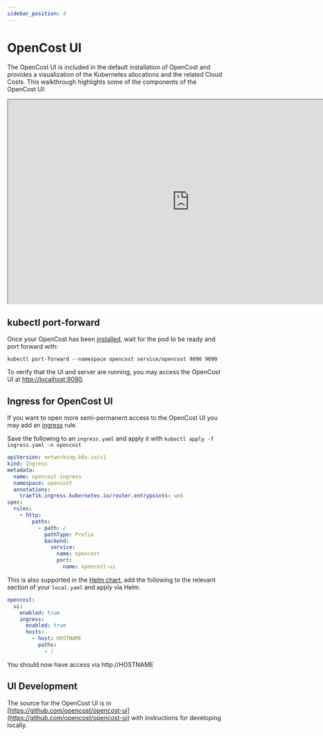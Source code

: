 ```yaml
---
sidebar_position: 4
---
```

# OpenCost UI

The OpenCost UI is included in the default installation of OpenCost and provides a visualization of the Kubernetes allocations and the related Cloud Costs. This walkthrough highlights some of the components of the OpenCost UI:

<iframe width="840" height="472" src="https://www.youtube.com/embed/lCP4Ci9Kcdg?si=RuDM3e0cKNFgWvpE" title="OpenCost UI Tour" frameborder="1" allow="accelerometer; autoplay; clipboard-write; encrypted-media; gyroscope; picture-in-picture; web-share" allowfullscreen></iframe>

## kubectl port-forward

Once your OpenCost has been [installed](install), wait for the pod to be ready and port forward with:

```
kubectl port-forward --namespace opencost service/opencost 9090 9090
```

To verify that the UI and server are running, you may access the OpenCost UI at [http://localhost:9090](http://localhost:9090).

## Ingress for OpenCost UI

If you want to open more semi-permanent access to the OpenCost UI you may add an [ingress](https://kubernetes.io/docs/concepts/services-networking/ingress/) rule.

Save the following to an `ingress.yaml` and apply it with `kubectl apply -f ingress.yaml -n opencost`

``` yaml
apiVersion: networking.k8s.io/v1
kind: Ingress
metadata:
  name: opencost-ingress
  namespace: opencost
  annotations:
    traefik.ingress.kubernetes.io/router.entrypoints: web
spec:
  rules:
    - http:
        paths:
          - path: /
            pathType: Prefix
            backend:
              service:
                name: opencost
                port:
                  name: opencost-ui
```

This is also supported in the [Helm chart](helm), add the following to the relevant section of your `local.yaml` and apply via Helm.

``` yaml
opencost:
  ui:
    enabled: true
    ingress:
      enabled: true
      hosts:
        - host: HOSTNAME
          paths:
            - /
```

You should now have access via http://HOSTNAME

## UI Development

The source for the OpenCost UI is in [https://github.com/opencost/opencost-ui](https://github.com/opencost/opencost-ui) with instructions for developing locally.
